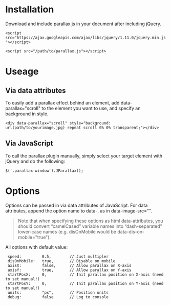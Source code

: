 # Installation

Download and include parallax.js in your document after including jQuery.

`<script src="https://ajax.googleapis.com/ajax/libs/jquery/1.11.0/jquery.min.js"></script>`

`<script src="/path/to/parallax.js"></script>`

# Useage
## Via data attributes

To easily add a parallax effect behind an element, add data-parallax="scroll" to the element you want to use, and specify an background in style.

`<div data-parallax="scroll" style="background: url(path/to/yourimage.jpg) repeat scroll 0% 0% transparent;"></div>`

## Via JavaScript

To call the parallax plugin manually, simply select your target element with jQuery and do the following:

`$('.parallax-window').JParallax();`

# Options

Options can be passed in via data attributes of JavaScript. For data attributes, append the option name to data-, as in data-image-src="".

> Note that when specifying these options as html data-attributes, you should convert “camelCased” variable names into “dash-separated” lower-case names (e.g. disOnMobile would be data-dis-on-mobile="true").

All options with default value:

	 speed:			0.5,		// Just multipler
	 disOnMobile:	true,		// Disable on mobile
	 axisX:			false,		// Allow parallax on X-axis
	 axisY:			true,		// Allow parallax on Y-axis
	 startPosX:		0,			// Init parallax position on X-axis (need to set manual!)
	 startPosY:		0,			// Init parallax position on Y-axis (need to set manual!)
	 units:			"px",		// Position units
	 debug:			false		// Log to console

